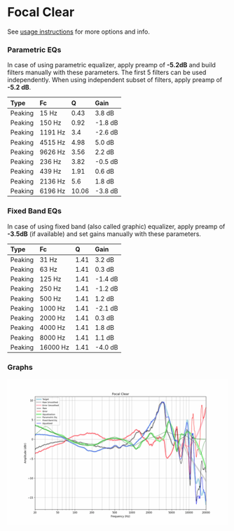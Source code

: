 # Focal Clear
See [usage instructions](https://github.com/jaakkopasanen/AutoEq#usage) for more options and info.

### Parametric EQs
In case of using parametric equalizer, apply preamp of **-5.2dB** and build filters manually
with these parameters. The first 5 filters can be used independently.
When using independent subset of filters, apply preamp of **-5.2 dB**.

| Type    | Fc      |     Q | Gain    |
|:--------|:--------|:------|:--------|
| Peaking | 15 Hz   |  0.43 | 3.8 dB  |
| Peaking | 150 Hz  |  0.92 | -1.8 dB |
| Peaking | 1191 Hz |  3.4  | -2.6 dB |
| Peaking | 4515 Hz |  4.98 | 5.0 dB  |
| Peaking | 9626 Hz |  3.56 | 2.2 dB  |
| Peaking | 236 Hz  |  3.82 | -0.5 dB |
| Peaking | 439 Hz  |  1.91 | 0.6 dB  |
| Peaking | 2136 Hz |  5.6  | 1.8 dB  |
| Peaking | 6196 Hz | 10.06 | -3.8 dB |

### Fixed Band EQs
In case of using fixed band (also called graphic) equalizer, apply preamp of **-3.5dB**
(if available) and set gains manually with these parameters.

| Type    | Fc       |    Q | Gain    |
|:--------|:---------|:-----|:--------|
| Peaking | 31 Hz    | 1.41 | 3.2 dB  |
| Peaking | 63 Hz    | 1.41 | 0.3 dB  |
| Peaking | 125 Hz   | 1.41 | -1.4 dB |
| Peaking | 250 Hz   | 1.41 | -1.2 dB |
| Peaking | 500 Hz   | 1.41 | 1.2 dB  |
| Peaking | 1000 Hz  | 1.41 | -2.1 dB |
| Peaking | 2000 Hz  | 1.41 | 0.3 dB  |
| Peaking | 4000 Hz  | 1.41 | 1.8 dB  |
| Peaking | 8000 Hz  | 1.41 | 1.1 dB  |
| Peaking | 16000 Hz | 1.41 | -4.0 dB |

### Graphs
![](./Focal%20Clear.png)